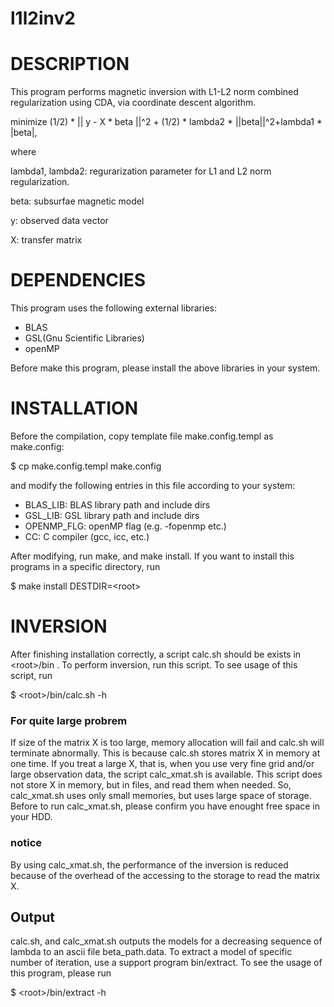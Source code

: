 # l1l2inv2

# DESCRIPTION
This program performs magnetic inversion with L1-L2 norm combined regularization using CDA,
via coordinate descent algorithm.

minimize (1/2) * || y - X * beta ||^2 + (1/2) * lambda2 * ||beta||^2+lambda1 * |beta|,

where

lambda1, lambda2: regurarization parameter for L1 and L2 norm regularization.

beta: subsurfae magnetic model

y: observed data vector

X: transfer matrix

# DEPENDENCIES
This program uses the following external libraries:
 * BLAS
 * GSL(Gnu Scientific Libraries)
 * openMP

Before make this program, please install the above libraries in your system.

# INSTALLATION
Before the compilation, copy template file make.config.templ as make.config:

$ cp make.config.templ make.config

and modify the following entries in this file
according to your system:

 * BLAS_LIB: BLAS library path and include dirs
 * GSL_LIB:  GSL library path and include dirs
 * OPENMP_FLG: openMP flag (e.g. -fopenmp etc.)
 * CC: C compiler (gcc, icc, etc.)

After modifying, run make, and make install.
If you want to install this programs in a specific directory, run

$ make install DESTDIR=\<root\>


# INVERSION

After finishing installation correctly, a script calc.sh should be exists in \<root\>/bin .
To perform inversion, run this script.
To see usage of this script, run

$ \<root\>/bin/calc.sh -h

### For quite large probrem

If size of the matrix X is too large, memory allocation will fail and calc.sh will terminate abnormally.
This is because calc.sh stores matrix X in memory at one time.
If you treat a large X, that is, when you use very fine grid and/or large observation data,
the script calc_xmat.sh is available.
This script does not store X in memory, but in files, and read them when needed.
So, calc_xmat.sh uses only small memories, but uses large space of storage.
Before to run calc_xmat.sh, please confirm you have enought free space in your HDD.

### notice
By using calc_xmat.sh, the performance of the inversion is reduced
because of the overhead of the accessing to the storage to read the matrix X.

## Output

calc.sh, and calc_xmat.sh outputs the models for a decreasing sequence of lambda
to an ascii file beta_path.data.
To extract a model of specific number of iteration, use a support program bin/extract.
To see the usage of this program, please run

$ \<root\>/bin/extract -h
